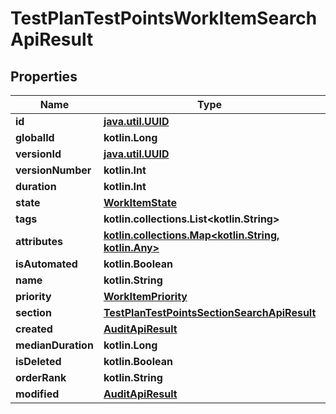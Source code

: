
# TestPlanTestPointsWorkItemSearchApiResult

## Properties
| Name | Type | Description | Notes |
| ------------ | ------------- | ------------- | ------------- |
| **id** | [**java.util.UUID**](java.util.UUID.md) |  |  |
| **globalId** | **kotlin.Long** |  |  |
| **versionId** | [**java.util.UUID**](java.util.UUID.md) |  |  |
| **versionNumber** | **kotlin.Int** |  |  |
| **duration** | **kotlin.Int** |  |  |
| **state** | [**WorkItemState**](WorkItemState.md) |  |  |
| **tags** | **kotlin.collections.List&lt;kotlin.String&gt;** |  |  |
| **attributes** | [**kotlin.collections.Map&lt;kotlin.String, kotlin.Any&gt;**](kotlin.Any.md) |  |  |
| **isAutomated** | **kotlin.Boolean** |  |  |
| **name** | **kotlin.String** |  |  |
| **priority** | [**WorkItemPriority**](WorkItemPriority.md) |  |  |
| **section** | [**TestPlanTestPointsSectionSearchApiResult**](TestPlanTestPointsSectionSearchApiResult.md) |  |  |
| **created** | [**AuditApiResult**](AuditApiResult.md) |  |  |
| **medianDuration** | **kotlin.Long** |  |  [optional] |
| **isDeleted** | **kotlin.Boolean** |  |  [optional] |
| **orderRank** | **kotlin.String** |  |  [optional] |
| **modified** | [**AuditApiResult**](AuditApiResult.md) |  |  [optional] |



